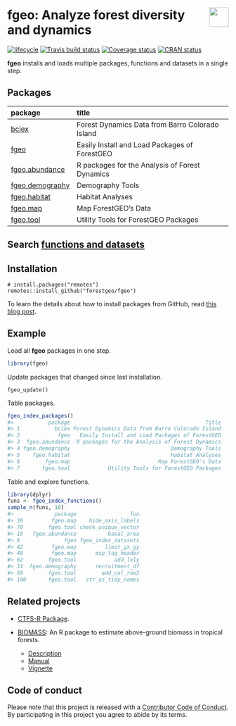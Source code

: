
<!-- README.md is generated from README.Rmd. Please edit that file -->

# <img src="https://i.imgur.com/39pvr4n.png" align="right" height=44 /> fgeo: Analyze forest diversity and dynamics

[![lifecycle](https://img.shields.io/badge/lifecycle-experimental-orange.svg)](https://www.tidyverse.org/lifecycle/#experimental)
[![Travis build
status](https://travis-ci.org/forestgeo/fgeo.svg?branch=master)](https://travis-ci.org/forestgeo/fgeo)
[![Coverage
status](https://coveralls.io/repos/github/forestgeo/fgeo/badge.svg)](https://coveralls.io/r/forestgeo/fgeo?branch=master)
[![CRAN
status](https://www.r-pkg.org/badges/version/fgeo)](https://cran.r-project.org/package=fgeo)

**fgeo** installs and loads multiple packages, functions and datasets in
a single
step.

## Packages

| package                                                                 | title                                           |
| :---------------------------------------------------------------------- | :---------------------------------------------- |
| <a href=https://forestgeo.github.io/bciex>bciex</a>                     | Forest Dynamics Data from Barro Colorado Island |
| <a href=https://forestgeo.github.io/fgeo>fgeo</a>                       | Easily Install and Load Packages of ForestGEO   |
| <a href=https://forestgeo.github.io/fgeo.abundance>fgeo.abundance</a>   | R packages for the Analysis of Forest Dynamics  |
| <a href=https://forestgeo.github.io/fgeo.demography>fgeo.demography</a> | Demography Tools                                |
| <a href=https://forestgeo.github.io/fgeo.habitat>fgeo.habitat</a>       | Habitat Analyses                                |
| <a href=https://forestgeo.github.io/fgeo.map>fgeo.map</a>               | Map ForestGEO’s Data                            |
| <a href=https://forestgeo.github.io/fgeo.tool>fgeo.tool</a>             | Utility Tools for ForestGEO Packages            |

## Search [functions and datasets](https://forestgeo.github.io/fgeo/articles/fgeo.html)

## Installation

    # install.packages("remotes")
    remotes::install_github("forestgeo/fgeo")

To learn the details about how to install packages from GitHub, read
[this blog post](https://goo.gl/dQKEeg).

## Example

Load all **fgeo** packages in one step.

``` r
library(fgeo)
```

Update packages that changed since last installation.

    fgeo_update()

Table packages.

``` r
fgeo_index_packages()
#>           package                                           Title
#> 1           bciex Forest Dynamics Data from Barro Colorado Island
#> 2            fgeo   Easily Install and Load Packages of ForestGEO
#> 3  fgeo.abundance  R packages for the Analysis of Forest Dynamics
#> 4 fgeo.demography                                Demography Tools
#> 5    fgeo.habitat                                Habitat Analyses
#> 6        fgeo.map                            Map ForestGEO's Data
#> 7       fgeo.tool            Utility Tools for ForestGEO Packages
```

Table and explore functions.

``` r
library(dplyr)
funs <- fgeo_index_functions()
sample_n(funs, 10)
#>             package                 fun
#> 39         fgeo.map    hide_axis_labels
#> 70        fgeo.tool check_unique_vector
#> 15   fgeo.abundance          basal_area
#> 6              fgeo fgeo_index_datasets
#> 42         fgeo.map         limit_gx_gy
#> 48         fgeo.map      map_tag_header
#> 62        fgeo.tool            add_lxly
#> 31  fgeo.demography      recruitment_df
#> 59        fgeo.tool        add_col_row2
#> 100       fgeo.tool   str_as_tidy_names
```

## Related projects

  - [CTFS-R Package](http://ctfs.si.edu/Public/CTFSRPackage/).

  - [BIOMASS](https://CRAN.R-project.org/package=BIOMASS): An R package
    to estimate above-ground biomass in tropical
        forests.
    
      - [Description](https://CRAN.R-project.org/package=BIOMASS)
      - [Manual](https://cran.r-project.org/web/packages/BIOMASS/BIOMASS.pdf)
      - [Vignette](https://cran.r-project.org/web/packages/BIOMASS/vignettes/VignetteBiomass.html)

## Code of conduct

Please note that this project is released with a [Contributor Code of
Conduct](.github/CODE_OF_CONDUCT.md). By participating in this project
you agree to abide by its terms.
